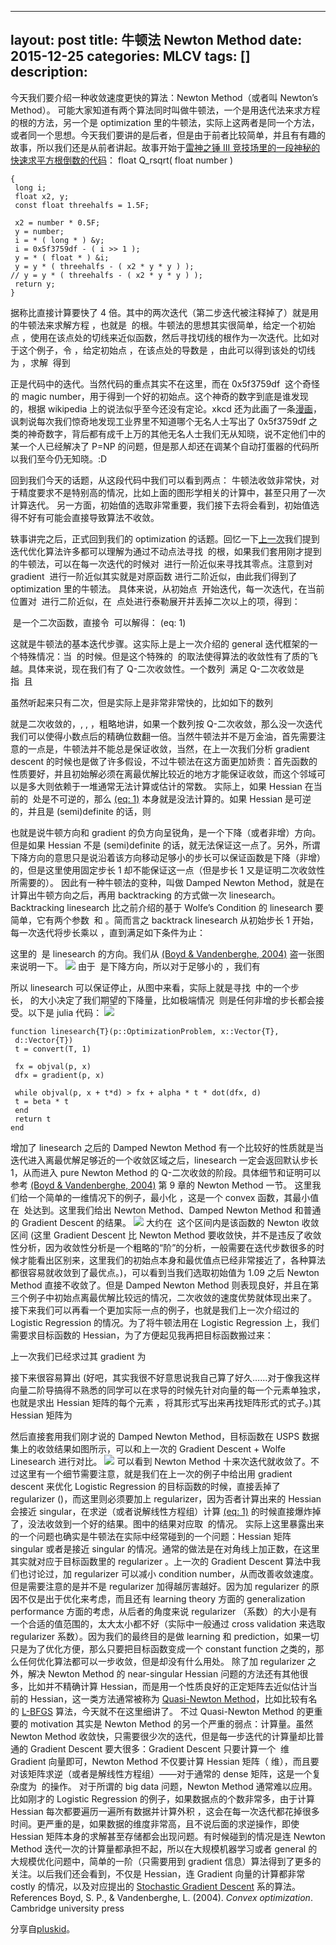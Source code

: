 
---
layout: post
title: 牛顿法 Newton Method
date: 2015-12-25
categories: MLCV
tags: []
description:
---

今天我们要介绍一种收敛速度更快的算法：Newton Method（或者叫 Newton’s Method）。
可能大家知道有两个算法同时叫做牛顿法，一个是用迭代法来求方程的根的方法，另一个是 optimization 里的牛顿法，实际上这两者是同一个方法，或者同一个思想。今天我们要讲的是后者，但是由于前者比较简单，并且有有趣的故事，所以我们还是从前者讲起。故事开始于[雷神之锤 III 竞技场里的一段神秘的快速求平方根倒数的代码](http://en.wikipedia.org/wiki/Fast_inverse_square_root)：
float Q_rsqrt( float number )

```
{
 long i;
 float x2, y;
 const float threehalfs = 1.5F;
 
 x2 = number * 0.5F;
 y = number;
 i = * ( long * ) &y;
 i = 0x5f3759df - ( i >> 1 );
 y = * ( float * ) &i;
 y = y * ( threehalfs - ( x2 * y * y ) );
// y = y * ( threehalfs - ( x2 * y * y ) ); 
 return y;
}
```

据称比直接计算要快了 4 倍。其中的两次迭代（第二步迭代被注释掉了）就是用的牛顿法来求解方程 ，也就是  的根。牛顿法的思想其实很简单，给定一个初始点 ，使用在该点处的切线来近似函数，然后寻找切线的根作为一次迭代。比如对于这个例子，令 ，给定初始点 ，在该点处的导数是 ，由此可以得到该处的切线为 ，求解  得到

正是代码中的迭代。当然代码的重点其实不在这里，而在 0x5f3759df
 这个奇怪的 magic number，用于得到一个好的初始点。这个神奇的数字到底是谁发现的，根据 wikipedia 上的说法似乎至今还没有定论。xkcd 还为此画了一条[漫画](http://www.xkcd.com/664/)，讽刺说每次我们惊奇地发现工业界里不知道哪个无名人士写出了 0x5f3759df
之类的神奇数字，背后都有成千上万的其他无名人士我们无从知晓，说不定他们中的某一个人已经解决了 P=NP 的问题，但是那人却还在调某个自动打蛋器的代码所以我们至今仍无知晓。:D

回到我们今天的话题，从这段代码中我们可以看到两点：
牛顿法收敛非常快，对于精度要求不是特别高的情况，比如上面的图形学相关的计算中，甚至只用了一次计算迭代。
另一方面，初始值的选取非常重要，我们接下去将会看到，初始值选得不好有可能会直接导致算法不收敛。

轶事讲完之后，正式回到我们的 optimization 的话题。回忆一下[上一次](http://freemind.pluskid.org/machine-learning/gradient-descent-wolfe-s-condition-and-logistic-regression/)我们提到迭代优化算法许多都可以理解为通过不动点法寻找  的根，如果我们套用刚才提到的牛顿法，可以在每一次迭代的时候对  进行一阶近似来寻找其零点。注意到对 gradient  进行一阶近似其实就是对原函数 进行二阶近似，由此我们得到了 optimization 里的牛顿法。
具体来说，从初始点  开始迭代，每一次迭代，在当前位置对  进行二阶近似，在  点处进行泰勒展开并丢掉二次以上的项，得到：

 是一个二次函数，直接令  可以解得：
(eq: 1)

这就是牛顿法的基本迭代步骤。这实际上是上一次介绍的 general 迭代框架的一个特殊情况：当  的时候。但是这个特殊的  的取法使得算法的收敛性有了质的飞越。具体来说，现在我们有了 Q-二次收敛性。一个数列  满足 Q-二次收敛是指  且

虽然听起来只有二次，但是实际上是非常非常快的，比如如下的数列

就是二次收敛的，, , ，粗略地讲，如果一个数列按 Q-二次收敛，那么没一次迭代我们可以使得小数点后的精确位数翻一倍。当然牛顿法并不是万金油，首先需要注意的一点是，牛顿法并不能总是保证收敛，当然，在上一次我们分析 gradient descent 的时候也是做了许多假设，不过牛顿法在这方面更加娇贵：首先函数的性质要好，并且初始解必须在离最优解比较近的地方才能保证收敛，而这个邻域可以是多大则依赖于一堆通常无法计算或估计的常数。
实际上，如果 Hessian 在当前的  处是不可逆的，那么 [(eq: 1)](http://freemind.pluskid.org/machine-learning/newton-method/#e4321c0191c2352632cb7658c65f6e6b8932942d) 本身就是没法计算的。如果 Hessian 是可逆的，并且是 (semi)definite 的话，则

也就是说牛顿方向和 gradient 的负方向呈锐角，是一个下降（或者非增）方向。但是如果 Hessian 不是 (semi)definite 的话，就无法保证这一点了。另外，所谓下降方向的意思只是说沿着该方向移动足够小的步长可以保证函数是下降（非增）的，但是这里使用固定步长 1 却不能保证这一点（但是步长 1 又是证明二次收敛性所需要的）。
因此有一种牛顿法的变种，叫做 Damped Newton Method，就是在计算出牛顿方向之后，再用 backtracking 的方式做一次 linesearch。Backtracking linesearch 比之前介绍的基于 Wolfe’s Condition 的 linesearch 要简单，它有两个参数  和 。简而言之 backtrack linesearch 从初始步长 1 开始，每一次迭代将步长乘以 ，直到满足如下条件为止：

这里的  是 linesearch 的方向。我们从 [(Boyd & Vandenberghe, 2004)](http://freemind.pluskid.org/machine-learning/newton-method/#54b3fa0c4937faec7cbb7a5e308eee575e75970f) 盗一张图来说明一下。
![](http://upload-images.jianshu.io/upload_images/1174946-8247b9144f4a8c1b.png?imageMogr2/auto-orient/strip%7CimageView2/2/w/1240)
由于  是下降方向，所以对于足够小的 ，我们有

所以 linesearch 可以保证停止，从图中来看，实际上就是寻找  中的一个步长， 的大小决定了我们期望的下降量，比如极端情况  则是任何非增的步长都会接受。以下是 julia 代码：
![](http://freemind.pluskid.org/att/2014/06/1d-func.svg)

```
function linesearch{T}(p::OptimizationProblem, x::Vector{T}, 
 d::Vector{T})
 t = convert(T, 1)

 fx = objval(p, x)
 dfx = gradient(p, x)

 while objval(p, x + t*d) > fx + alpha * t * dot(dfx, d)
 t = beta * t
 end
 return t
end
```

增加了 linesearch 之后的 Damped Newton Method 有一个比较好的性质就是当迭代进入离最优解足够近的一个收敛区域之后，linesearch 一定会返回默认步长 1，从而进入 pure Newton Method 的 Q-二次收敛的阶段。具体细节和证明可以参考 [(Boyd & Vandenberghe, 2004)](http://freemind.pluskid.org/machine-learning/newton-method/#54b3fa0c4937faec7cbb7a5e308eee575e75970f) 第 9 章的 Newton Method 一节。
这里我们给一个简单的一维情况下的例子，最小化 ，这是一个 convex 函数，其最小值在  处达到。这里我们给出 Newton Method、Damped Newton Method 和普通的 Gradient Descent 的结果。
![](http://freemind.pluskid.org/att/2014/06/newton-1d.svg)
大约在  这个区间内是该函数的 Newton 收敛区间 (这里 Gradient Descent 比 Newton Method 要收敛快，并不是违反了收敛性分析，因为收敛性分析是一个粗略的“阶”的分析，一般需要在迭代步数很多的时候才能看出区别来，这里我们的初始点本身和最优值点已经非常接近了，各种算法都很容易就收敛到了最优点。)，可以看到当我们选取初始值为 1.09 之后 Newton Method 直接不收敛了。但是 Damped Newton Method 则表现良好，并且在第三个例子中初始点离最优解比较远的情况，二次收敛的速度优势就体现出来了。
接下来我们可以再看一个更加实际一点的例子，也就是我们上一次介绍过的 Logistic Regression 的情况。为了将牛顿法用在 Logistic Regression 上，我们需要求目标函数的 Hessian，为了方便起见我再把目标函数搬过来：

上一次我们已经求过其 gradient 为

接下来很容易算出 (好吧，其实我很不好意思说我自己算了好久……对于像我这样向量二阶导搞得不熟悉的同学可以在求导的时候先针对向量的每一个元素单独求，也就是求出 Hessian 矩阵的每个元素 ，将其形式写出来再找矩阵形式的式子。)其 Hessian 矩阵为

然后直接套用我们刚才说的 Damped Newton Method，目标函数在 USPS 数据集上的收敛结果如图所示，可以和上一次的 Gradient Descent + Wolfe Linesearch 进行对比。
![](http://freemind.pluskid.org/att/2014/06/newton-logistic-regression.svg)
可以看到 Newton Method 十来次迭代就收敛了。不过这里有一个细节需要注意，就是我们在上一次的例子中给出用 gradient descent 来优化 Logistic Regression 的目标函数的时候，直接丢掉了 regularizer ()，而这里则必须要加上 regularizer，因为否者计算出来的 Hessian 会接近 singular，在求逆（或者说解线性方程组）计算 [(eq: 1)](http://freemind.pluskid.org/machine-learning/newton-method/#e4321c0191c2352632cb7658c65f6e6b8932942d) 的时候直接爆炸掉了，没法收敛到一个好的结果。图中的结果对应取  的情况。
实际上这里暴露出来的一个问题也确实是牛顿法在实际中经常碰到的一个问题：Hessian 矩阵 singular 或者是接近 singular 的情况。通常的做法是在对角线上加正数，在这里其实就对应于目标函数里的 regularizer 。上一次的 Gradient Descent 算法中我们也讨论过，加 regularizer 可以减小 condition number，从而改善收敛速度。但是需要注意的是并不是 regularizer 加得越厉害越好。因为加 regularizer 的原因不仅是出于优化来考虑，而且还有 learning theory 方面的 generalization performance 方面的考虑，从后者的角度来说 regularizer （系数）的大小是有一个合适的值范围的，太大太小都不好（实际中一般通过 cross validation 来选取 regularizer 系数）。因为我们的最终目的是做 learning 和 prediction，如果一切只是为了优化方便，那么只要把目标函数变成一个 constant function 之类的，那么任何优化算法都可以一步收敛，但是却没有什么用处。
除了加 regularizer 之外，解决 Newton Method 的 near-singular Hessian 问题的方法还有其他很多，比如并不精确计算 Hessian，而是用一个性质良好的正定矩阵去近似估计当前的 Hessian，这一类方法通常被称为 [Quasi-Newton Method](http://en.wikipedia.org/wiki/Quasi-Newton_method)，比如比较有名的 [L-BFGS](http://en.wikipedia.org/wiki/L-BFGS) 算法，今天就不在这里细讲了。
不过 Quasi-Newton Method 的更重要的 motivation 其实是 Newton Method 的另一个严重的弱点：计算量。虽然 Newton Method 收敛快，只需要很少次的迭代，但是每一步迭代的计算量却比普通的 Gradient Descent 要大很多：Gradient Descent 只要计算一个  维 Gradient 向量即可，Newton Method 不仅要计算 Hessian 矩阵（ 维），而且要对该矩阵求逆（或者是解线性方程组）——对于通常的 dense 矩阵，这是一个复杂度为  的操作。
对于所谓的 big data 问题，Newton Method 通常难以应用。比如刚才的 Logistic Regression 的例子，如果数据点的个数非常多，由于计算 Hessian 每次都要遍历一遍所有数据并计算外积 ，这会在每一次迭代都花掉很多时间。更严重的是，如果数据的维度非常高，且不说后面的求逆操作，即使 Hessian 矩阵本身的求解甚至存储都会出现问题。有时候碰到的情况是连 Newton Method 迭代一次的计算量都承担不起，所以在大规模机器学习或者 general 的大规模优化问题中，简单的一阶（只需要用到 gradient 信息）算法得到了更多的关注。以后我们还会看到，不仅是 Hessian，连 Gradient 向量的计算都非常 costly 的情况，以及对应提出的 [Stochastic Gradient Descent](http://en.wikipedia.org/wiki/Stochastic_gradient_descent) 系的算法。
References
Boyd, S. P., & Vandenberghe, L. (2004). *Convex optimization*. Cambridge university press

分享自[pluskid]( http://freemind.pluskid.org/machine-learning/newton-method/)。